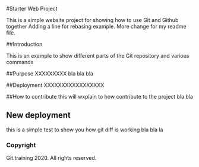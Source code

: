 #Starter Web Project

This is a simple website project for showing how to use Git and Github together
Adding a line for rebasing example.
More change for my readme file.

##Introduction

This is an example to show different parts
of the Git repository and various commands

##Purpose
XXXXXXXXX
bla bla bla

##Deployment
XXXXXXXXXXXXXXXXX

##How to contribute
this will wxplain to how contribute to the project
bla bla

## New deployment
this is a simple test to show you how git diff is working
bla bla la
### Copyright
Git.training 2020. All rights reserved.